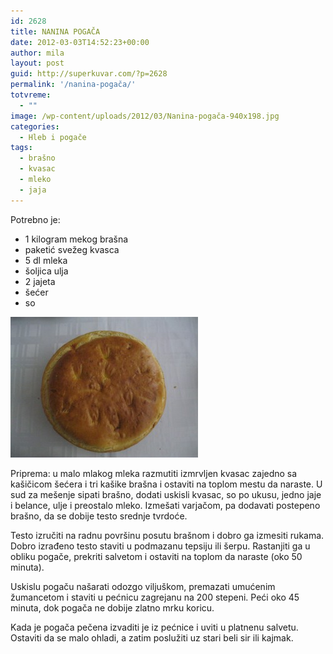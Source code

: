 ```yaml
---
id: 2628
title: NANINA POGAČA
date: 2012-03-03T14:52:23+00:00
author: mila
layout: post
guid: http://superkuvar.com/?p=2628
permalink: '/nanina-pogača/'
totvreme:
  - ""
image: /wp-content/uploads/2012/03/Nanina-pogača-940x198.jpg
categories:
  - Hleb i pogače
tags:
  - brašno
  - kvasac
  - mleko
  - jaja
---
```

Potrebno je:

  * 1 kilogram mekog brašna
  * paketić svežeg kvasca
  * 5 dl mleka
  * šoljica ulja
  * 2 jajeta
  * šećer
  * so

<img class="alignnone size-medium wp-image-2631" title="Nanina pogača" src="/wp-content/uploads/2012/03/Nanina-pogača-300x225.jpg" alt="" width="300" height="225" /> 

Priprema: u malo mlakog mleka razmutiti izmrvljen kvasac zajedno sa kašičicom šećera i tri kašike brašna i ostaviti na toplom mestu da naraste. U sud za mešenje sipati brašno, dodati uskisli kvasac, so po ukusu, jedno jaje i belance, ulje i preostalo mleko. Izmešati varjačom, pa dodavati postepeno brašno, da se dobije testo srednje tvrdoće.

Testo izručiti na radnu površinu posutu brašnom i dobro ga izmesiti rukama. Dobro izrađeno testo staviti u podmazanu tepsiju ili šerpu. Rastanjiti ga u obliku pogače, prekriti salvetom i ostaviti na toplom da naraste (oko 50 minuta).

Uskislu pogaču našarati odozgo viljuškom, premazati umućenim žumancetom i staviti u pećnicu zagrejanu na 200 stepeni. Peći oko 45 minuta, dok pogača ne dobije zlatno mrku koricu.

Kada je pogača pečena izvaditi je iz pećnice i uviti u platnenu salvetu. Ostaviti da se malo ohladi, a zatim poslužiti uz stari beli sir ili kajmak.

&nbsp;